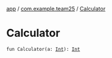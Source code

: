 [app](../index.md) / [com.example.team25](index.md) / [Calculator](./-calculator.md)

# Calculator

`fun Calculator(a: `[`Int`](https://kotlinlang.org/api/latest/jvm/stdlib/kotlin/-int/index.html)`): `[`Int`](https://kotlinlang.org/api/latest/jvm/stdlib/kotlin/-int/index.html)